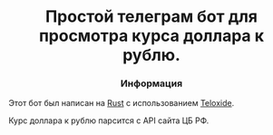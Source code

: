 <div align="center">

# Простой телеграм бот для просмотра курса доллара к рублю.

### Информация

</div>

Этот бот был написан на [Rust](https://www.rust-lang.org/) с использованием [Teloxide](https://github.com/teloxide/teloxide).

Курс доллара к рублю парсится с API сайта ЦБ РФ.